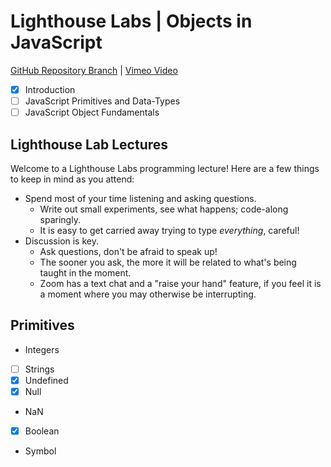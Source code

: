 # Lighthouse Labs | Objects in JavaScript

[GitHub Repository Branch](https://github.com/WarrenUhrich/lighthouse-labs-objects-in-javascript/tree/2022.05.24-web-flex-day-16may2022) | [Vimeo Video](#)

- [X] Introduction
- [ ] JavaScript Primitives and Data-Types
- [ ] JavaScript Object Fundamentals

## Lighthouse Lab Lectures

Welcome to a Lighthouse Labs programming lecture! Here are a few things to keep in mind as you attend:
- Spend most of your time listening and asking questions.
    - Write out small experiments, see what happens; code-along sparingly.
    - It is easy to get carried away trying to type _everything_, careful!
- Discussion is key.
    - Ask questions, don't be afraid to speak up!
    - The sooner you ask, the more it will be related to what's being taught in the moment.
    - Zoom has a text chat and a "raise your hand" feature, if you feel it is a moment where you may otherwise be interrupting.

## Primitives

* Integers
* [ ] Strings
* [X] Undefined
* [X] Null
* NaN
* [X] Boolean
* Symbol
